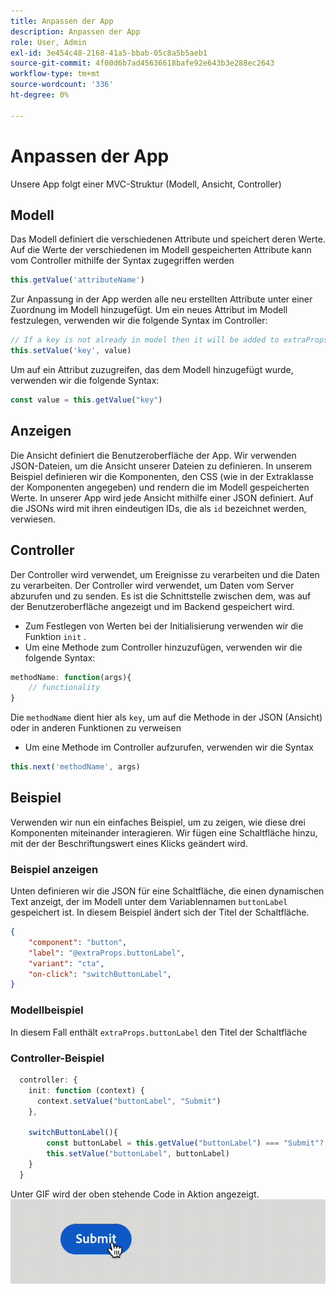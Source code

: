 ```yaml
---
title: Anpassen der App
description: Anpassen der App
role: User, Admin
exl-id: 3e454c48-2168-41a5-bbab-05c8a5b5aeb1
source-git-commit: 4f00d6b7ad45636618bafe92e643b3e288ec2643
workflow-type: tm+mt
source-wordcount: '336'
ht-degree: 0%

---
```


# Anpassen der App

Unsere App folgt einer MVC-Struktur (Modell, Ansicht, Controller)

## Modell

Das Modell definiert die verschiedenen Attribute und speichert deren Werte. Auf die Werte der verschiedenen im Modell gespeicherten Attribute kann vom Controller mithilfe der Syntax zugegriffen werden

```typescript
this.getValue('attributeName')
```

Zur Anpassung in der App werden alle neu erstellten Attribute unter einer Zuordnung im Modell hinzugefügt.
Um ein neues Attribut im Modell festzulegen, verwenden wir die folgende Syntax im Controller:

```typescript
// If a key is not already in model then it will be added to extraProps
this.setValue('key', value)
```

Um auf ein Attribut zuzugreifen, das dem Modell hinzugefügt wurde, verwenden wir die folgende Syntax:

```typescript
const value = this.getValue("key")
```

## Anzeigen

Die Ansicht definiert die Benutzeroberfläche der App. Wir verwenden JSON-Dateien, um die Ansicht unserer Dateien zu definieren. In unserem Beispiel definieren wir die Komponenten, den CSS (wie in der Extraklasse der Komponenten angegeben) und rendern die im Modell gespeicherten Werte.
In unserer App wird jede Ansicht mithilfe einer JSON definiert. Auf die JSONs wird mit ihren eindeutigen IDs, die als `id` bezeichnet werden, verwiesen.

## Controller

Der Controller wird verwendet, um Ereignisse zu verarbeiten und die Daten zu verarbeiten. Der Controller wird verwendet, um Daten vom Server abzurufen und zu senden. Es ist die Schnittstelle zwischen dem, was auf der Benutzeroberfläche angezeigt und im Backend gespeichert wird.

- Zum Festlegen von Werten bei der Initialisierung verwenden wir die Funktion `init` .
- Um eine Methode zum Controller hinzuzufügen, verwenden wir die folgende Syntax:

```typescript
methodName: function(args){
    // functionality
}
```

Die `methodName` dient hier als `key`, um auf die Methode in der JSON (Ansicht) oder in anderen Funktionen zu verweisen

- Um eine Methode im Controller aufzurufen, verwenden wir die Syntax

```typescript
this.next('methodName', args)
```

## Beispiel

Verwenden wir nun ein einfaches Beispiel, um zu zeigen, wie diese drei Komponenten miteinander interagieren.
Wir fügen eine Schaltfläche hinzu, mit der der Beschriftungswert eines Klicks geändert wird.

### Beispiel anzeigen

Unten definieren wir die JSON für eine Schaltfläche, die einen dynamischen Text anzeigt, der im Modell unter dem Variablennamen `buttonLabel` gespeichert ist.
In diesem Beispiel ändert sich der Titel der Schaltfläche.

```JSON
{
    "component": "button",
    "label": "@extraProps.buttonLabel",
    "variant": "cta",
    "on-click": "switchButtonLabel",
}
```

### Modellbeispiel

In diesem Fall enthält `extraProps.buttonLabel` den Titel der Schaltfläche

### Controller-Beispiel

```typescript
  controller: {
    init: function (context) {
      context.setValue("buttonLabel", "Submit")
    },

    switchButtonLabel(){
        const buttonLabel = this.getValue("buttonLabel") === "Submit"? "Cancel" : "Submit"
        this.setValue("buttonLabel", buttonLabel)
    }
  }
```

Unter GIF wird der oben stehende Code in Aktion angezeigt.
![basic_customization](imgs/basic_customisation.gif "Schaltfläche &quot;Grundlegende Anpassung&quot;")
